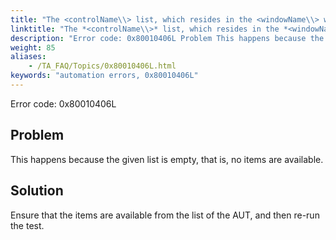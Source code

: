 ```yaml
--- 
title: "The <controlName\\> list, which resides in the <windowName\\> window, is empty. TestArchitect is unable to select any items in the list."
linktitle: "The *<controlName\\>* list, which resides in the *<windowName\\>* window, is empty. TestArchitect is unable to select any items in the list."
description: "Error code: 0x80010406L Problem This happens because the given list is empty, that is, no items are available. Solution Ensure that the items are available from the list of the AUT, and then re-run ..."
weight: 85
aliases: 
    - /TA_FAQ/Topics/0x80010406L.html
keywords: "automation errors, 0x80010406L"
---
```


Error code: 0x80010406L

## Problem

This happens because the given list is empty, that is, no items are available.

## Solution

Ensure that the items are available from the list of the AUT, and then re-run the test.




